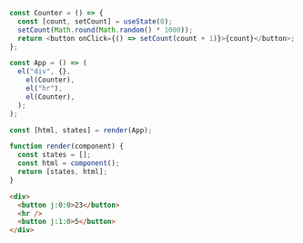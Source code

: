 ```javascript
const Counter = () => {
  const [count, setCount] = useState(0);
  setCount(Math.round(Math.random() * 1000));
  return <button onClick={() => setCount(count + 1)}>{count}</button>;
};

const App = () => (
  el("div", {},
    el(Counter),
    el("hr"),
    el(Counter),
  );
);

const [html, states] = render(App);

function render(component) {
  const states = [];
  const html = component();
  return [states, html];
}
```

```html
<div>
  <button j:0:0>23</button>
  <hr />
  <button j:1:0>5</button>
</div>
```

<!--   <div>
    <Counter />
    <hr />
    <Counter />
  </div> -->
